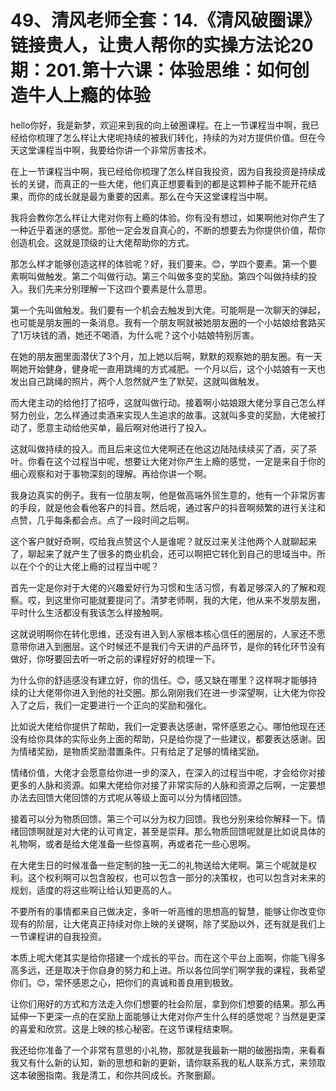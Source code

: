 # 49、清风老师全套：14.《清风破圈课》链接贵人，让贵人帮你的实操方法论20期：201.第十六课：体验思维：如何创造牛人上瘾的体验

hello你好，我是新梦，欢迎来到我的向上破圈课程。在上一节课程当中啊，我已经给你梳理了怎么样让大佬呢持续的被我们转化，持续的为对方提供价值。但在今天这堂课程当中啊，我要给你讲一个非常厉害技术。

在上一节课程当中啊，我已经给你梳理了怎么样自我投资，因为自我投资是持续成长的关键，而真正的一些大佬，他们真正想要看到的都是这颗种子能不能开花结果，而你的成长就是最为重要的因素。那么在今天这堂课程当中啊。

我将会教你怎么样让大佬对你有上瘾的体验。你有没有想过，如果啊他对你产生了一种近乎着迷的感觉。那他一定会发自真心的，不断的想要去为你提供价值，帮你创造机会。这就是顶级的让大佬帮助你的方式。

那怎么样才能够创造这样的体验呢？好，我们要来。😊，学四个要素。第一个要素啊叫做触发。第二个叫做行动。第三个叫做多变的奖励。第四个叫做持续的投入。我们先来分别理解一下这四个要素是什么意思。

第一个先叫做触发。我们要有一个机会去触发到大佬。可能啊是一次聊天的弹起，也可能是朋友圈的一条消息。我有一个朋友啊就被她朋友圈的一个小姑娘给套路买了1万块钱的酒，她还不喝酒，为什么呢？这个小姑娘特别厉害。

在她的朋友圈里面潜伏了3个月，加上她以后啊，默默的观察她的朋友圈。有一天啊她开始健身，健身呢一直用跳绳的方式减肥。一个月以后，这个小姑娘有一天也发出自己跳绳的照片，两个人忽然就产生了默契，这就叫做触发。

而大佬主动的给他打了招呼，这就叫做行动。接着啊小姑娘跟大佬分享自己怎么样努力创业，怎么样通过卖酒来实现人生追求的故事。这就叫多变的奖励，大佬被打动了，愿意主动给他买单，最后啊对他进行了投入。

这就叫做持续的投入。而且后来这位大佬啊还在他这边陆陆续续买了酒，买了茶叶。你看在这个过程当中呢，想要让大佬对你产生上瘾的感觉，一定是来自于你的细心观察和对于事物深刻的理解。再给你讲一个啊。

我身边真实的例子。我有一位朋友啊，他是做高端外贸生意的，他有一个非常厉害的手段，就是他会看他客户的抖音。然后呢，通过客户的抖音啊频繁的进行关注和点赞，几乎每条都会点。点了一段时间之后啊。

这个客户就好奇啊，哎给我点赞这个人是谁呢？就反过来关注他两个人就聊起来了，聊起来了就产生了很多的商业机会，还可以啊把它转化到自己的思域当中。所以在个个的让大佬上瘾的过程当中呢？

首先一定是你对于大佬的兴趣爱好行为习惯和生活习惯，有着足够深入的了解和观察。哎，到这里你可能就要提问了。清梦老师啊，我的大佬，他从来不发朋友圈，平时什么生活都没有我该怎么样接触啊。

这就说明啊你在转化思维，还没有进入到人家根本核心信任的圈层的，人家还不愿意带你进入到圈层。这个时候还不是我们今天讲的产品环节，是你的转化环节没有做好，你呀要回去听一听之前的课程好好的梳理一下。

为什么你的舒适感没有建立好，你的信任。😊，感又缺在哪里？这样啊才能够持续的让大佬带你进入到他的社交圈。那么刚刚我们在进一步深望啊，让大佬为你投入了之后，我们一定要进行一个正向的奖励和强化。

比如说大佬给你提供了帮助，我们一定要表达感谢，常怀感恩之心。哪怕他现在还没有给你具体的实际业务上面的帮助，只是给你提了一些建议，都要表达感谢。因为情绪奖励，是物质奖励潜置条件。只有给足了足够的情绪奖励。

情绪价值，大佬才会愿意给你进一步的深入，在深入的过程当中呢，才会给你对接更多的人脉和资源。如果大佬给你对接了非常实际的人脉和资源之后啊，一定要想办法去回馈大佬回馈的方式呢从等级上面可以分为情绪回馈。

接着可以分为物质回馈。第三个可以分为权力回馈。我也分别来给你解释一下。情绪回馈啊就是对大佬的认可肯定，甚至是崇拜。那么物质回馈呢就是比如说具体的礼物啊，或者是给大佬准备一些惊喜啊，再或者花一些心思啊。

在大佬生日的时候准备一些定制的独一无二的礼物送给大佬啊。第三个呢就是权利。这个权利啊可以包含股权，也可以包含一部分的决策权，也可以包含对未来的规划，适度的将这些啊让给认知更高的人。

不要所有的事情都来自己做决定，多听一听高维的思想高的智慧，能够让你改变你现有的阶层，让大佬真正持续对你上映的关键啊，除了奖励以外，还有就是我们上一节课程讲的自我投资。

本质上呢大佬其实是给你搭建一个成长的平台。而在这个平台上面啊，你能飞得多高多远，还是取决于你自身的努力和上进。所以各位同学们啊学我的课程，我希望你们。😊，常怀感恩之心，把你们的真诚和善良用到极致。

让你们用好的方式和方法走入你们想要的社会阶层，拿到你们想要的结果。那么再延伸一下更深一点的在奖励上面能够让大佬对你产生什么样的感觉呢？当然是更深的喜爱和欣赏。这是上映的核心秘密。在这节课程结束啊。

我还给你准备了一个非常有意思的小礼物，那就是我最新一期的破圈指南，来看看我又有什么新的认知，新的思想和新的更新，请你联系我的私人联系方式，来领取这本破圈指南。我是清工，和你共同成长。齐聚删巅。

